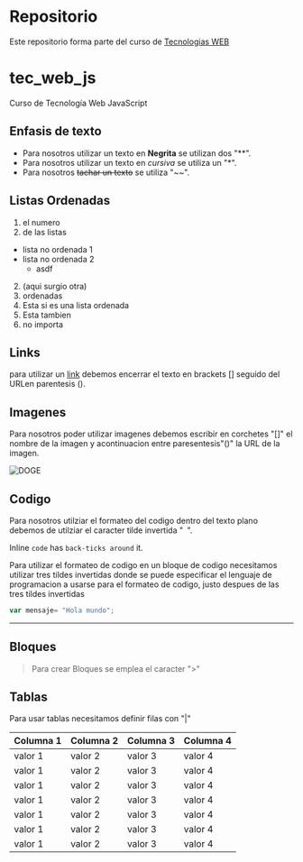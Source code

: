 # Repositorio

Este repositorio forma parte del curso de [Tecnologias WEB](https://github.com/adrianeguez/Tec_Web_Js_2016_B)

# tec_web_js
Curso de Tecnología Web JavaScript

## Enfasis de texto

* Para nosotros utilizar un texto en **Negrita** se utilizan dos "**".
* Para nosotros utilizar un texto en *cursiva* se utiliza un "*".
* Para nosotros ~~tachar un texto~~ se utiliza "~~".

## Listas Ordenadas
1. el numero 
2. de las listas
  * lista no ordenada 1
  * lista no ordenada 2
    * asdf
2. (aqui surgio otra)
1. ordenadas
  1. Esta si es una lista ordenada
  2. Esta tambien
4. no importa

## Links

para utilizar un [link](https://github.com/adrianeguez/Tec_Web_Js_2016_B) debemos encerrar el texto en brackets [] seguido del URLen parentesis ().

## Imagenes

Para nosotros poder utilizar imagenes debemos escribir en corchetes "[]" el nombre de la imagen y acontinuacion entre paresentesis"()" la URL de la imagen.


![DOGE](https://upload.wikimedia.org/wikipedia/commons/5/58/Shiba_inu_taiki.jpg "Logo Title Text 5")

## Codigo


Para nosotros utilziar el formateo del codigo dentro del texto plano debemos de utilziar el caracter tilde invertida "` `".

Inline `code` has `back-ticks around` it.

Para utilizar el formateo de codigo en un bloque de codigo necesitamos utilizar tres tildes invertidas donde se puede especificar el lenguaje de programacion a usarse para el formateo de codigo, justo despues de las tres tildes invertidas

```javascript
var mensaje= "Hola mundo";
```

*****

## Bloques

> Para crear Bloques se emplea el caracter ">"

## Tablas

Para usar tablas necesitamos definir filas con "|"

|Columna 1|Columna 2|Columna 3|Columna 4|
|-|-|-|-|
|valor 1 | valor 2 | valor 3| valor 4|
|valor 1 | valor 2 | valor 3| valor 4|
|valor 1 | valor 2 | valor 3| valor 4|
|valor 1 | valor 2 | valor 3| valor 4|
|valor 1 | valor 2 | valor 3| valor 4|
|valor 1 | valor 2 | valor 3| valor 4| 
|valor 1 | valor 2 | valor 3| valor 4|
